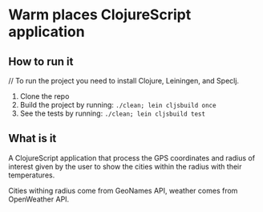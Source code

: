 # Warm places ClojureScript application 

## How to run it

// To run the project you need to install Clojure, Leiningen, and Speclj.

1. Clone the repo 
2. Build the project by running: `./clean; lein cljsbuild once`
3. See the tests by running: `./clean; lein cljsbuild test`

## What is it 

A ClojureScript application that process the GPS coordinates and radius of interest given by the user to show the cities within the radius with their temperatures.

Cities withing radius come from GeoNames API, weather comes from OpenWeather API. 





